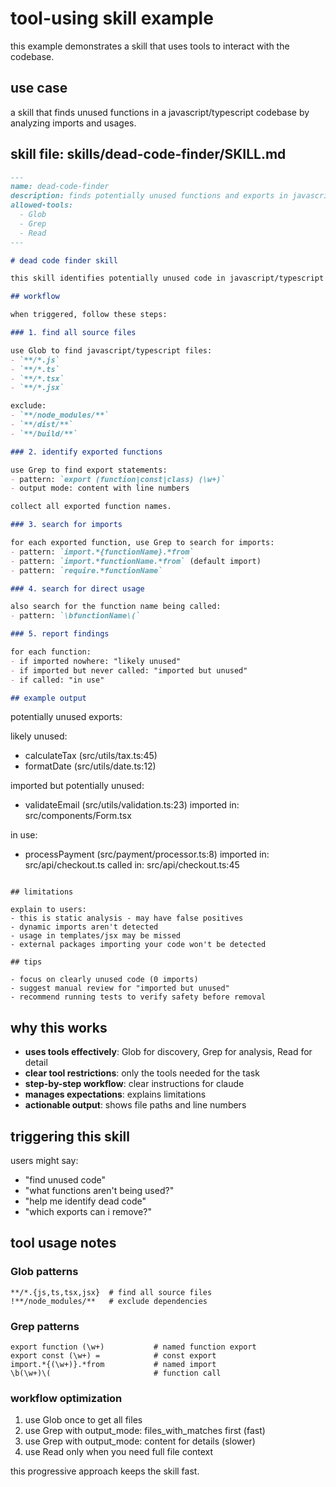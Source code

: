 # tool-using skill example

this example demonstrates a skill that uses tools to interact with the codebase.

## use case

a skill that finds unused functions in a javascript/typescript codebase by analyzing imports and usages.

## skill file: skills/dead-code-finder/SKILL.md

```markdown
---
name: dead-code-finder
description: finds potentially unused functions and exports in javascript/typescript codebases by analyzing import statements and function calls
allowed-tools:
  - Glob
  - Grep
  - Read
---

# dead code finder skill

this skill identifies potentially unused code in javascript/typescript projects.

## workflow

when triggered, follow these steps:

### 1. find all source files

use Glob to find javascript/typescript files:
- `**/*.js`
- `**/*.ts`
- `**/*.tsx`
- `**/*.jsx`

exclude:
- `**/node_modules/**`
- `**/dist/**`
- `**/build/**`

### 2. identify exported functions

use Grep to find export statements:
- pattern: `export (function|const|class) (\w+)`
- output mode: content with line numbers

collect all exported function names.

### 3. search for imports

for each exported function, use Grep to search for imports:
- pattern: `import.*{functionName}.*from`
- pattern: `import.*functionName.*from` (default import)
- pattern: `require.*functionName`

### 4. search for direct usage

also search for the function name being called:
- pattern: `\bfunctionName\(`

### 5. report findings

for each function:
- if imported nowhere: "likely unused"
- if imported but never called: "imported but unused"
- if called: "in use"

## example output

```
potentially unused exports:

likely unused:
- calculateTax (src/utils/tax.ts:45)
- formatDate (src/utils/date.ts:12)

imported but potentially unused:
- validateEmail (src/utils/validation.ts:23)
  imported in: src/components/Form.tsx

in use:
- processPayment (src/payment/processor.ts:8)
  imported in: src/api/checkout.ts
  called in: src/api/checkout.ts:45
```

## limitations

explain to users:
- this is static analysis - may have false positives
- dynamic imports aren't detected
- usage in templates/jsx may be missed
- external packages importing your code won't be detected

## tips

- focus on clearly unused code (0 imports)
- suggest manual review for "imported but unused"
- recommend running tests to verify safety before removal
```

## why this works

- **uses tools effectively**: Glob for discovery, Grep for analysis, Read for detail
- **clear tool restrictions**: only the tools needed for the task
- **step-by-step workflow**: clear instructions for claude
- **manages expectations**: explains limitations
- **actionable output**: shows file paths and line numbers

## triggering this skill

users might say:
- "find unused code"
- "what functions aren't being used?"
- "help me identify dead code"
- "which exports can i remove?"

## tool usage notes

### Glob patterns
```
**/*.{js,ts,tsx,jsx}  # find all source files
!**/node_modules/**   # exclude dependencies
```

### Grep patterns
```
export function (\w+)           # named function export
export const (\w+) =            # const export
import.*{(\w+)}.*from           # named import
\b(\w+)\(                       # function call
```

### workflow optimization

1. use Glob once to get all files
2. use Grep with output_mode: files_with_matches first (fast)
3. use Grep with output_mode: content for details (slower)
4. use Read only when you need full file context

this progressive approach keeps the skill fast.

